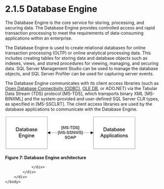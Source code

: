 <html dir="LTR" xmlns:mshelp="http://msdn.microsoft.com/mshelp" xmlns:ddue="http://ddue.schemas.microsoft.com/authoring/2003/5" xmlns:xlink="http://www.w3.org/1999/xlink" xmlns:tool="http://www.microsoft.com/tooltip">
    <head>
        <meta http-equiv="Content-Type" content="text/html; CHARSET=utf-8"></meta>
        <meta name="save" content="history"></meta>
        <title>2.1.5 Database Engine</title>
        <xml>
            <mshelp:toctitle title="2.1.5 Database Engine"></mshelp:toctitle>
            <mshelp:rltitle title="[MS-SSSO]: Database Engine"></mshelp:rltitle>
            <mshelp:keyword index="A" term="cebb1dbf-9d7c-4732-bcbf-62ee147c41da"></mshelp:keyword>
            <mshelp:attr name="DCSext.ContentType" value="open specification"></mshelp:attr>
            <mshelp:attr name="AssetID" value="cebb1dbf-9d7c-4732-bcbf-62ee147c41da"></mshelp:attr>
            <mshelp:attr name="TopicType" value="kbRef"></mshelp:attr>
            <mshelp:attr name="DCSext.Title" value="[MS-SSSO]: Database Engine" />
        </xml>
    </head>
    <body>
        <div id="header">
            <h1 class="heading">2.1.5 Database Engine</h1>
        </div>
        <div id="mainSection">
            <div id="mainBody">
                <div id="allHistory" class="saveHistory"></div>
                <div id="sectionSection0" class="section" name="collapseableSection">
                    

<p>The Database Engine is the core service for storing,
processing, and securing data. The Database Engine provides controlled access
and rapid transaction processing to meet the requirements of data-consuming
applications within an enterprise.</p>

<p>The Database Engine is used to create relational databases
for online transaction processing (OLTP) or online analytical processing data.
This includes creating tables for storing data and database objects such as
indexes, views, and stored procedures for viewing, managing, and securing data.
SQL Server Management Studio can be used to manage the database objects, and
SQL Server Profiler can be used for capturing server events.</p>

<p>The Database Engine communicates with its client access
libraries (such as <a href="20049766-3c6e-4f20-a20e-64785e88f6f2.md#gt_7883fa02-8dc0-4154-894f-fe3a7bff153e">Open
Database Connectivity (ODBC)</a>, <a href="20049766-3c6e-4f20-a20e-64785e88f6f2.md#gt_333f4fb1-4882-48df-bce6-f9961b408f31">OLE DB</a>, or ADO.NET) via the
Tabular Data Stream (TDS) protocol <mshelp:link keywords="b46a581a-39de-4745-b076-ec4dbb7d13ec" tabindex="0">[MS-TDS]</mshelp:link>,
which transports binary XML <mshelp:link keywords="11ab6e8d-2472-44d1-a9e6-bddf000e12f6" tabindex="0">[MS-BINXML]</mshelp:link>
and the system-provided and user-defined SQL Server CLR types, as specified in <mshelp:link keywords="77460aa9-8c2f-4449-a65e-1d649ebd77fa" tabindex="0">[MS-SSCLRT]</mshelp:link>.
The client access libraries are used by the database applications to
communicate with the Database Engine.</p>

<p><img id="MS-SSSO_pict71912eb0-376f-49f6-9203-70974b760528.png" src="MS-SSSO_files/image007.png" alt="Database Engine architecture" title="Database Engine architecture"></p>

<p><b>Figure 7: Database Engine architecture</b></p>


                </div>
            </div>
        </div>
    </body>
</html>